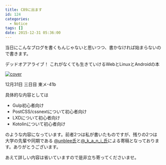 ```yaml
---
title: C89に出ます
id: 124
categories:
  - Notice
tags: []
date: 2015-12-31 05:36:00
---
```

当日にこんなブログを書くもんじゃないと思いつつ、書かなければ始まらないので書きます。

デッドオアアライブ！
これがなくても生きていけるWebとLinuxとAndroidの本

[![cover](/images/cover-216x300.png)](/images/cover.png)

12月31日 三日目 東メ-41b

具体的な内容としては

*   Gulp初心者向け
*   PostCSS/cssnextについて初心者向け
*   LXDについて初心者向け
*   Kotolinについて初心者向け

のような内容になっています。前者2つは私が書いたものですが、残りの2つは大学の先輩や同期である [@unblee氏](https://twitter.com/unblee)と[@\_k\_a\_n\_i\_氏](https://twitter.com/_k_a_n_i_)による寄稿となっております。ありがとうございます。

あえて詳しい内容は省いていますので是非立ち寄ってくださいませ。
